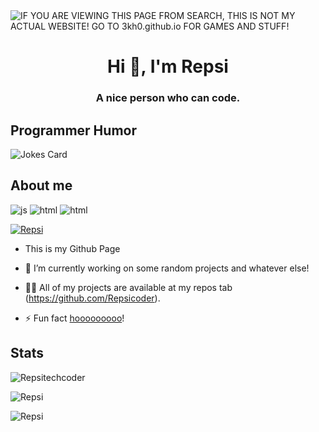 <img alt="IF YOU ARE VIEWING THIS PAGE FROM SEARCH, THIS IS NOT MY ACTUAL WEBSITE! GO TO 3kh0.github.io FOR GAMES AND STUFF!" src="https://readme-typing-svg.herokuapp.com?vCenter=true&lines=Hello!+I+am+Repsi!;I+am+a+Coder;+Don't+block+my+repositories.;">
<h1 align="center">Hi 👋, I'm Repsi</h1>
<h3 align="center">A nice person who can code.</h3>
<h2>Programmer Humor</h2>
<img src="https://readme-jokes.vercel.app/api" alt="Jokes Card" />
<h2>About me</h2>
<p align="left"> 

  <img src="https://img.shields.io/badge/Knows a bit of-JavaScript-blue/?logo=javascript&logoColor=warning&color=yellow" alt="js">
  <img src="https://img.shields.io/badge/Knows a bit of -HTML-blue/?logo=html5&logoColor=warning&color=orange" alt="html">
  <img src="https://img.shields.io/badge/Knows-Python-blue,yellow/?logo=Python&logoColor=warning&color=blue,yellow" alt="html">


<!-- <p align="left"> <a href="https://github.com/ryo-ma/github-profile-trophy"><img src="https://github-profile-trophy.vercel.app/?username=Repsitechcoder&no-frame=trueno-bg=true" alt="Repsi" /></a> </p> -->

<p align="left"> <a href="https://github.com/ryo-ma/github-profile-trophy"><img src="https://github-profile-trophy.vercel.app/?username=Repsitechcoder&no-frame=trueno-bg=true&theme=matrix" alt="Repsi" /></a> </p>

<!-- [![trophy](https://github-profile-trophy.vercel.app/?username=ryo-ma&theme=onedark)](https://github.com/ryo-ma/github-profile-trophy) -->


- This is my Github Page


- 🔭 I’m currently working on some random projects and whatever else!


- 👨‍💻 All of my projects are available at my repos tab (https://github.com/Repsicoder).


- ⚡ Fun fact [hooooooooo](https://hooooooooo.com/)!


<h2 align="left">Stats</h2>

<p align="left"><img src="https://github-readme-stats.vercel.app/api?username=Repsitechcoder&show_icons=true&theme=dark&locale=en" alt="Repsitechcoder" /> 

<p><img  src="https://github-readme-stats.vercel.app/api/top-langs?username=Repsitechcoder&show_icons=true&theme=dark&locale=en&langs_count=10&layout=compact" alt="Repsi" /></p>
<p><img src="https://github-readme-streak-stats.herokuapp.com/?user=Repsitechcoder&theme=dark" alt="Repsi" /></p><br>
  </html>
  
<!-- ![github contribution grid snake animation](https://raw.githubusercontent.com/Repsitechcoder/Repsitechcoder/output/github-contribution-grid-snake-dark.svg#gh-dark-mode-only)![github contribution grid snake animation](https://raw.githubusercontent.com/Repsitechcoder/Repsitechcoder/output/github-contribution-grid-snake.svg#gh-light-mode-only) -->


</html>

